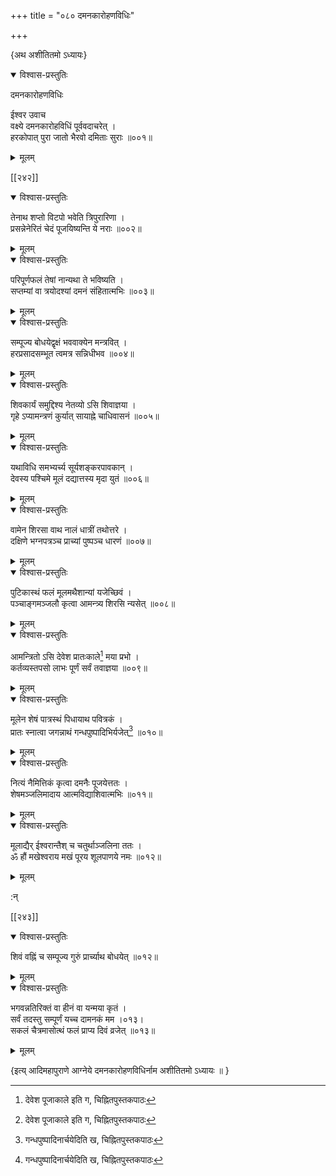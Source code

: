 +++
title = "०८० दमनकारोहणविधिः"

+++

\{अथ अशीतितमो ऽध्यायः\}


<details open><summary>विश्वास-प्रस्तुतिः</summary>

दमनकारोहणविधिः  
    
ईश्वर उवाच  
वक्ष्ये दमनकारोहविधिं पूर्ववदाचरेत् ।  
हरकोपात् पुरा जातो भैरवो दमिताः सुराः ॥००१॥
</details>

<details><summary>मूलम्</summary>

दमनकारोहणविधिः  
    
ईश्वर उवाच  
वक्ष्ये दमनकारोहविधिं पूर्ववदाचरेत् ।  
हरकोपात् पुरा जातो भैरवो दमिताः सुराः ॥००१॥
</details>  

[[२४२]]
    

<details open><summary>विश्वास-प्रस्तुतिः</summary>

तेनाथ शप्तो विटपो भवेति त्रिपुरारिणा ।  
प्रसन्नेनेरितं चेदं पूजयिष्यन्ति ये नराः ॥००२॥
</details>

<details><summary>मूलम्</summary>

तेनाथ शप्तो विटपो भवेति त्रिपुरारिणा ।  
प्रसन्नेनेरितं चेदं पूजयिष्यन्ति ये नराः ॥००२॥
</details>  

<details open><summary>विश्वास-प्रस्तुतिः</summary>

परिपूर्णफलं तेषां नान्यथा ते भविष्यति ।  
सप्तम्यां वा त्रयोदश्यां दमनं संहितात्मभिः   ॥००३॥
</details>

<details><summary>मूलम्</summary>

परिपूर्णफलं तेषां नान्यथा ते भविष्यति ।  
सप्तम्यां वा त्रयोदश्यां दमनं संहितात्मभिः   ॥००३॥
</details>  

<details open><summary>विश्वास-प्रस्तुतिः</summary>

सम्पूज्य बोधयेद्वृक्षं भववाक्येन मन्त्रवित् ।  
हरप्रसादसम्भूत त्वमत्र सन्निधीभव ॥००४॥
</details>

<details><summary>मूलम्</summary>

सम्पूज्य बोधयेद्वृक्षं भववाक्येन मन्त्रवित् ।  
हरप्रसादसम्भूत त्वमत्र सन्निधीभव ॥००४॥
</details>  

<details open><summary>विश्वास-प्रस्तुतिः</summary>

शिवकार्यं समुद्दिश्य नेतव्यो ऽसि शिवाज्ञया ।  
गृहे ऽप्यामन्त्रणं कुर्यात् सायाह्ने चाधिवासनं   ॥००५॥
</details>

<details><summary>मूलम्</summary>

शिवकार्यं समुद्दिश्य नेतव्यो ऽसि शिवाज्ञया ।  
गृहे ऽप्यामन्त्रणं कुर्यात् सायाह्ने चाधिवासनं   ॥००५॥
</details>  

<details open><summary>विश्वास-प्रस्तुतिः</summary>

यथाविधि समभ्यर्च्य सूर्यशङ्करपावकान् ।  
देवस्य पश्चिमे मूलं दद्यात्तस्य मृदा युतं ॥००६॥
</details>

<details><summary>मूलम्</summary>

यथाविधि समभ्यर्च्य सूर्यशङ्करपावकान् ।  
देवस्य पश्चिमे मूलं दद्यात्तस्य मृदा युतं ॥००६॥
</details>  

<details open><summary>विश्वास-प्रस्तुतिः</summary>

वामेन शिरसा वाथ नालं धात्रीं तथोत्तरे ।  
दक्षिणे भग्नपत्रञ्च प्राच्यां पुष्पञ्च धारणं   ॥००७॥
</details>

<details><summary>मूलम्</summary>

वामेन शिरसा वाथ नालं धात्रीं तथोत्तरे ।  
दक्षिणे भग्नपत्रञ्च प्राच्यां पुष्पञ्च धारणं   ॥००७॥
</details>  

<details open><summary>विश्वास-प्रस्तुतिः</summary>

पुटिकास्थं फलं मूलमथैशान्यां यजेच्छिवं   ।  
पञ्चाङ्गमञ्जलौ कृत्वा आमन्त्र्य शिरसि न्यसेत् ॥००८॥
</details>

<details><summary>मूलम्</summary>

पुटिकास्थं फलं मूलमथैशान्यां यजेच्छिवं   ।  
पञ्चाङ्गमञ्जलौ कृत्वा आमन्त्र्य शिरसि न्यसेत् ॥००८॥
</details>  

<details open><summary>विश्वास-प्रस्तुतिः</summary>

आमन्त्रितो ऽसि देवेश प्रातःकाले[^१] मया प्रभो ।  
कर्तव्यस्तपसो लाभः पूर्णं सर्वं तवाज्ञया   ॥००९॥
</details>

<details><summary>मूलम्</summary>

आमन्त्रितो ऽसि देवेश प्रातःकाले[^१] मया प्रभो ।  
कर्तव्यस्तपसो लाभः पूर्णं सर्वं तवाज्ञया   ॥००९॥
</details>  

<details open><summary>विश्वास-प्रस्तुतिः</summary>

मूलेन शेषं पात्रस्थं पिधायाथ पवित्रकं ।  
प्रातः स्नात्वा जगन्नाथं गन्धपुष्पादिभिर्यजेत्[^२]   ॥०१०॥
</details>

<details><summary>मूलम्</summary>

मूलेन शेषं पात्रस्थं पिधायाथ पवित्रकं ।  
प्रातः स्नात्वा जगन्नाथं गन्धपुष्पादिभिर्यजेत्[^२]   ॥०१०॥
</details>  

<details open><summary>विश्वास-प्रस्तुतिः</summary>

नित्यं नैमित्तिकं कृत्वा दमनैः पूजयेत्ततः ।  
शेषमञ्जलिमादाय आत्मविद्याशिवात्मभिः ॥०११॥
</details>

<details><summary>मूलम्</summary>

नित्यं नैमित्तिकं कृत्वा दमनैः पूजयेत्ततः ।  
शेषमञ्जलिमादाय आत्मविद्याशिवात्मभिः ॥०११॥
</details>  

<details open><summary>विश्वास-प्रस्तुतिः</summary>

मूलाद्यैर् ईश्वरान्तैश् च चतुर्थाञ्जलिना ततः ।  
ॐ हौं मखेश्वराय मखं पूरय शूलपाणये नमः   ॥०१२॥
</details>

<details><summary>मूलम्</summary>

मूलाद्यैर् ईश्वरान्तैश् च चतुर्थाञ्जलिना ततः ।  
ॐ हौं मखेश्वराय मखं पूरय शूलपाणये नमः   ॥०१२॥
</details>  
    
:न्  
    
[^१]: देवेश पूजाकाले इति ग, चिह्नितपुस्तकपाठः  
    
[^२]: गन्धपुष्पादिनार्चयेदिति ख, चिह्नितपुस्तकपाठः  

[[२४३]]
    

<details open><summary>विश्वास-प्रस्तुतिः</summary>

शिवं वह्निं च सम्पूज्य गुरुं प्रार्च्याथ बोधयेत्   ॥०१२॥
</details>

<details><summary>मूलम्</summary>

शिवं वह्निं च सम्पूज्य गुरुं प्रार्च्याथ बोधयेत्   ॥०१२॥
</details>  

<details open><summary>विश्वास-प्रस्तुतिः</summary>

भगवन्नतिरिक्तं वा हीनं वा यन्मया कृतं ।  
सर्वं तदस्तु सम्पूर्णं यच्च दामनकं मम ।०१३।  
सकलं चैत्रमासोत्थं फलं प्राप्य दिवं व्रजेत् ॥०१३॥
</details>

<details><summary>मूलम्</summary>

भगवन्नतिरिक्तं वा हीनं वा यन्मया कृतं ।  
सर्वं तदस्तु सम्पूर्णं यच्च दामनकं मम ।०१३।  
सकलं चैत्रमासोत्थं फलं प्राप्य दिवं व्रजेत् ॥०१३॥
</details>  
    
\{इत्य् आदिमहापुराणे आग्नेये दमनकारोहणविधिर्नाम अशीतितमो ऽध्यायः ॥  }
    